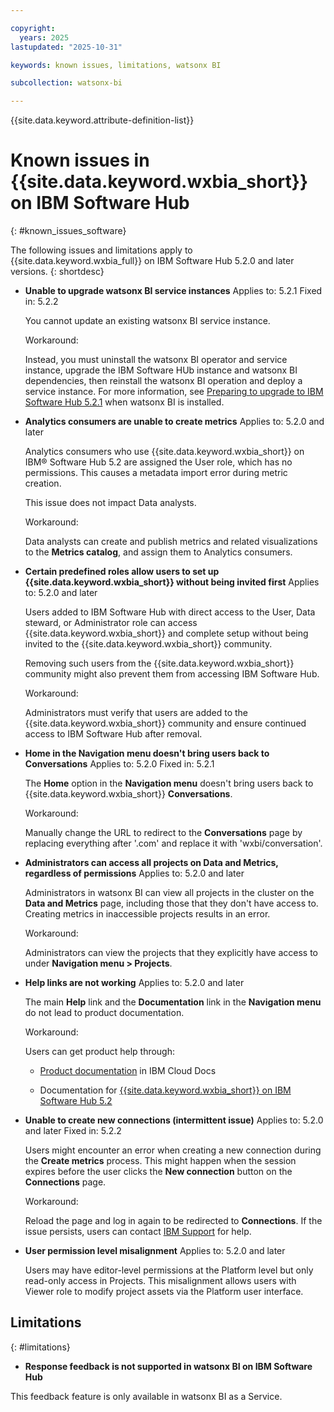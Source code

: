 ```yaml
---

copyright:
  years: 2025
lastupdated: "2025-10-31"

keywords: known issues, limitations, watsonx BI

subcollection: watsonx-bi

---
```


{{site.data.keyword.attribute-definition-list}}


# Known issues in {{site.data.keyword.wxbia_short}} on IBM Software Hub
{: #known_issues_software}

The following issues and limitations apply to {{site.data.keyword.wxbia_full}} on IBM Software Hub 5.2.0 and later versions. {: shortdesc}



- **Unable to upgrade watsonx BI service instances**
  Applies to: 5.2.1
  Fixed in: 5.2.2

  You cannot update an existing watsonx BI service instance.

  Workaround:

  Instead, you must uninstall the watsonx BI operator and service instance, upgrade the IBM Software HUb instance and watsonx BI dependencies, then reinstall the watsonx BI operation and deploy a service instance. For more information, see [Preparing to upgrade to IBM Software Hub 5.2.1](https://www.ibm.com/docs/software-hub/5.2.x?topic=bi-preparing-upgrade-version-521) when watsonx BI is installed.

- **Analytics consumers are unable to create metrics**
  Applies to: 5.2.0 and later
  
  Analytics consumers who use {{site.data.keyword.wxbia_short}} on IBM® Software Hub 5.2 are assigned the User role, which has no permissions. This causes a metadata import error during metric creation. 
  
  This issue does not impact Data analysts.

  Workaround:
  
  Data analysts can create and publish metrics and related visualizations to the **Metrics catalog**, and assign them to Analytics consumers.

- **Certain predefined roles allow users to set up {{site.data.keyword.wxbia_short}} without being invited first**
  Applies to: 5.2.0 and later

  Users added to IBM Software Hub with direct access to the User, Data steward, or Administrator role can access {{site.data.keyword.wxbia_short}} and complete setup without being invited to the {{site.data.keyword.wxbia_short}} community. 
  
  Removing such users from the {{site.data.keyword.wxbia_short}} community might also prevent them from accessing IBM Software Hub.


  Workaround: 

  Administrators must verify that users are added to the {{site.data.keyword.wxbia_short}} community and ensure continued access to IBM Software Hub after removal.

- **Home in the Navigation menu doesn't bring users back to Conversations**
  Applies to: 5.2.0
  Fixed in: 5.2.1

  The **Home** option in the **Navigation menu** doesn't bring users back to {{site.data.keyword.wxbia_short}} **Conversations**.

  Workaround:

  Manually change the URL to redirect to the **Conversations** page by replacing everything after '.com' and replace it with 'wxbi/conversation'.

- **Administrators can access all projects on Data and Metrics, regardless of permissions**
  Applies to: 5.2.0 and later

  Administrators in watsonx BI can view all projects in the cluster on the **Data and Metrics** page, including those that they don't have access to. Creating metrics in inaccessible projects results in an error.

  Workaround:

  Administrators can view the projects that they explicitly have access to under **Navigation menu > Projects**.  

- **Help links are not working**
  Applies to: 5.2.0 and later

  The main **Help** link and the **Documentation** link in the **Navigation menu** do not lead to product documentation.

  Workaround:
  
  Users can get product help through:
  
  - [Product documentation](https://cloud.ibm.com/docs/watsonx-bi) in IBM Cloud Docs
  
  - Documentation for [{{site.data.keyword.wxbia_short}} on IBM Software Hub 5.2](https://www.ibm.com/docs/software-hub/5.2.x?topic=services-watsonx-bi)


- **Unable to create new connections (intermittent issue)**
  Applies to: 5.2.0 and later
  Fixed in: 5.2.2

  Users might encounter an error when creating a new connection during the **Create metrics** process. This might happen when the session expires before the user clicks the **New connection** button on the **Connections** page.

  Workaround:

  Reload the page and log in again to be redirected to **Connections**. If the issue persists, users can contact [IBM Support](https://www.ibm.com/mysupport/s/?language=en_US) for help.

- **User permission level misalignment**
  Applies to: 5.2.0 and later

  Users may have editor-level permissions at the Platform level but only read-only access in Projects. This misalignment allows users with Viewer role to modify project assets via the Platform user interface.


## Limitations
{: #limitations}

- **Response feedback is not supported in watsonx BI on IBM Software Hub**

This feedback feature is only available in watsonx BI as a Service.
